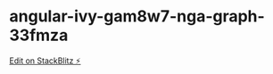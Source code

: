 # angular-ivy-gam8w7-nga-graph-33fmza

[Edit on StackBlitz ⚡️](https://stackblitz.com/edit/angular-ivy-gam8w7-nga-graph-33fmza)